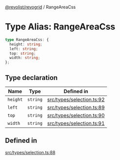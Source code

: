 [@revolist/revogrid](README.md) / RangeAreaCss

# Type Alias: RangeAreaCss

```ts
type RangeAreaCss: {
  height: string;
  left: string;
  top: string;
  width: string;
};
```

## Type declaration

| Name | Type | Defined in |
| ------ | ------ | ------ |
| `height` | `string` | [src/types/selection.ts:92](https://github.com/revolist/revogrid/blob/93978cbf92b3c4002586c5528517b1ce86d856d9/src/types/selection.ts#L92) |
| `left` | `string` | [src/types/selection.ts:89](https://github.com/revolist/revogrid/blob/93978cbf92b3c4002586c5528517b1ce86d856d9/src/types/selection.ts#L89) |
| `top` | `string` | [src/types/selection.ts:90](https://github.com/revolist/revogrid/blob/93978cbf92b3c4002586c5528517b1ce86d856d9/src/types/selection.ts#L90) |
| `width` | `string` | [src/types/selection.ts:91](https://github.com/revolist/revogrid/blob/93978cbf92b3c4002586c5528517b1ce86d856d9/src/types/selection.ts#L91) |

## Defined in

[src/types/selection.ts:88](https://github.com/revolist/revogrid/blob/93978cbf92b3c4002586c5528517b1ce86d856d9/src/types/selection.ts#L88)
